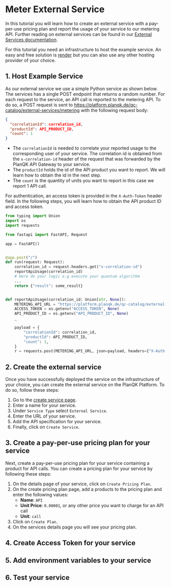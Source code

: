 # Meter External Service

In this tutorial you will learn how to create an external service with a pay-per-use pricing plan
and report the usage of your service to our metering API.
Further reading on external services can be found in our [External Services documentation](../docs/service-platform/external-services.md).


For this tutorial you need an infrastructure to host the example service. 
An easy and free solution is [render](https://render.com/) but you can also use any other hosting provider of your choice.


## 1. Host Example Service

As our external service we use a simple Python service as shown below.
The services has a single POST endpoint that returns a random number.
For each request to the service, an API call is reported to the metering API.
To do so, a POST request is sent to https://platform.planqk.de/qc-catalog/external-services/metering with the following request body:

```json
{
  "correlationId": correlation_id,
  "productId": API_PRODUCT_ID,
  "count": 1
}
```

- The `correlationId` is needed to correlate your reported usage to the corresponding user of your service.
  The correlation id is obtained from the `x-correlation-id` header of the request that was forwarded by the PlanQK API Gateway to your service.
- The `productId` holds the id of the API product you want to report. We will learn how to obtain the id in the next step.
- The `count` is the quantity of units you want to report in this case we report 1 API call.

For authentication, an access token is provided in the `X-Auth-Token` header field.
In the following steps, you will learn how to obtain the API product ID and access token.

```python
from typing import Union
import os
import requests

from fastapi import FastAPI, Request

app = FastAPI()


@app.post("/")
def run(request: Request):
    correlation_id = request.headers.get("x-correlation-id")
    reportApiUsage(correlation_id)
    # Here do your logic e.g execute your quantum algorithm
    ...
    return {"result": some_result}


def reportApiUsage(correlation_id: Union[str, None]):
    METERING_API_URL = "https://platform.planqk.de/qc-catalog/external-services/metering"
    ACCESS_TOKEN = os.getenv("ACCESS_TOKEN", None)
    API_PRODUCT_ID = os.getenv("API_PRODUCT_ID", None)
    _

    payload = {
        "correlationId": correlation_id,
        "productId": API_PRODUCT_ID,
        "count": 1,
    }
    r = requests.post(METERING_API_URL, json=payload, headers={"X-Auth-Token": ACCESS_TOKEN})
```

## 2. Create the external service

Once you have successfully deployed the service on the infrastructure of your choice, you can create the external service on the PlanQK Platform.
To do so, follow these steps:

1. Go to the [create service page](https://platform.planqk.de/services/new).
2. Enter a name for your service.
3. Under `Service Type` select `External Service`.
4. Enter the URL of your service.
7. Add the API specification for your service.
8. Finally, click on `Create Service`.

## 3. Create a pay-per-use pricing plan for your service
Next, create a pay-per-use pricing plan for your service containing a product for API calls.
You can create a pricing plan for your service by following these steps:

1. On the details page of your service, click on `Create Pricing Plan`.
2. On the create pricing plan page, add a products to the pricing plan and enter the following values:
    - **Name**: `API` 
    - **Unit Price**: `0.00001`, or any other price you want to charge for an API call
    - **Unit**: `call`
3. Click on `Create Plan`.
4. On the services details page you will see your pricing plan.

## 4. Create Access Token for your service

## 5. Add environment variables to your service

## 6. Test your service










